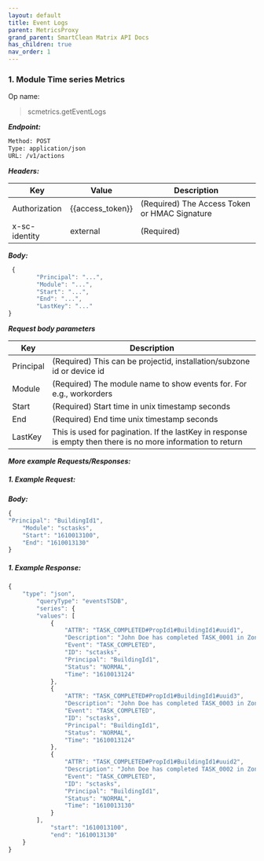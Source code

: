 ```yaml
---
layout: default
title: Event Logs
parent: MetricsProxy
grand_parent: SmartClean Matrix API Docs
has_children: true
nav_order: 1
---
```


### 1. Module Time series Metrics

Op name:

> scmetrics.getEventLogs


***Endpoint:***

```bash
Method: POST
Type: application/json
URL: /v1/actions
```

***Headers:***

| Key | Value | Description |
| --- | ------|-------------|
| Authorization | {{access_token}} | (Required) The Access Token or HMAC Signature |
| x-sc-identity | external | (Required) |


***Body:***

```js        
 {
        "Principal": "...",
        "Module": "...",
        "Start": "...",
        "End": "...",
        "LastKey": "..."
}
```

***Request body parameters***

| Key | Description |
| --- |-------------|
| Principal  | (Required) This can be projectid, installation/subzone id or device id |
| Module | (Required) The module name to show events for. For e.g., workorders |
| Start | (Required) Start time in unix timestamp seconds |
| End | (Required) End time unix timestamp seconds | 
| LastKey | This is used for pagination. If the lastKey in response is empty then there is no more information to return |


***More example Requests/Responses:***

##### 1. Example Request:

***Body:***

```js
{
"Principal": "BuildingId1",
    "Module": "sctasks",
    "Start": "1610013100",
    "End": "1610013130"
}
```

##### 1. Example Response:

```js
{
    "type": "json",
        "queryType": "eventsTSDB",
        "series": {
        "values": [
            {
                "ATTR": "TASK_COMPLETED#PropId1#BuildingId1#uuid1",
                "Description": "John Doe has completed TASK_0001 in Zone 1.",
                "Event": "TASK_COMPLETED",
                "ID": "sctasks",
                "Principal": "BuildingId1",
                "Status": "NORMAL",
                "Time": "1610013124"
            },
            {
                "ATTR": "TASK_COMPLETED#PropId1#BuildingId1#uuid3",
                "Description": "John Doe has completed TASK_0003 in Zone 1.",
                "Event": "TASK_COMPLETED",
                "ID": "sctasks",
                "Principal": "BuildingId1",
                "Status": "NORMAL",
                "Time": "1610013124"
            },
            {
                "ATTR": "TASK_COMPLETED#PropId1#BuildingId1#uuid2",
                "Description": "John Doe has completed TASK_0002 in Zone 1.",
                "Event": "TASK_COMPLETED",
                "ID": "sctasks",
                "Principal": "BuildingId1",
                "Status": "NORMAL",
                "Time": "1610013130"
            }
        ],
            "start": "1610013100",
            "end": "1610013130"
    }
}
```

<br>